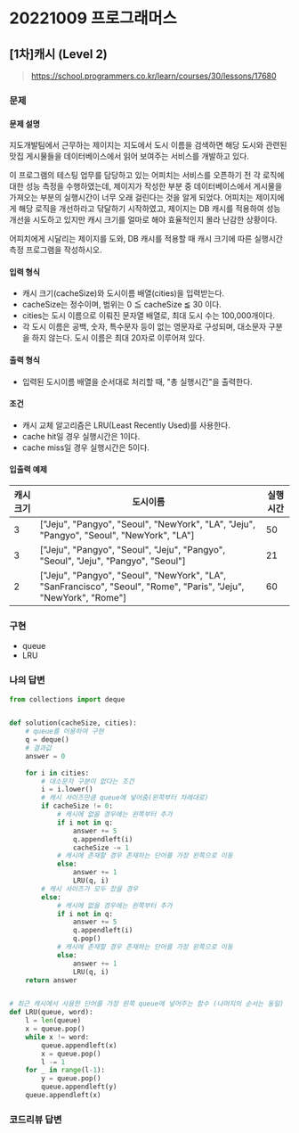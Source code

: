 # 20221009 프로그래머스

## [1차]캐시 (Level 2)
> https://school.programmers.co.kr/learn/courses/30/lessons/17680

### 문제
#### 문제 설명
지도개발팀에서 근무하는 제이지는 지도에서 도시 이름을 검색하면 해당 도시와 관련된 맛집 게시물들을 데이터베이스에서 읽어 보여주는 서비스를 개발하고 있다.

이 프로그램의 테스팅 업무를 담당하고 있는 어피치는 서비스를 오픈하기 전 각 로직에 대한 성능 측정을 수행하였는데, 제이지가 작성한 부분 중 데이터베이스에서 게시물을 가져오는 부분의 실행시간이 너무 오래 걸린다는 것을 알게 되었다.
어피치는 제이지에게 해당 로직을 개선하라고 닦달하기 시작하였고, 제이지는 DB 캐시를 적용하여 성능 개선을 시도하고 있지만 캐시 크기를 얼마로 해야 효율적인지 몰라 난감한 상황이다.

어피치에게 시달리는 제이지를 도와, DB 캐시를 적용할 때 캐시 크기에 따른 실행시간 측정 프로그램을 작성하시오.

#### 입력 형식
- 캐시 크기(cacheSize)와 도시이름 배열(cities)을 입력받는다.
- cacheSize는 정수이며, 범위는 0 ≦ cacheSize ≦ 30 이다.
- cities는 도시 이름으로 이뤄진 문자열 배열로, 최대 도시 수는 100,000개이다.
- 각 도시 이름은 공백, 숫자, 특수문자 등이 없는 영문자로 구성되며, 대소문자 구분을 하지 않는다. 도시 이름은 최대 20자로 이루어져 있다.

#### 출력 형식
- 입력된 도시이름 배열을 순서대로 처리할 때, "총 실행시간"을 출력한다.

#### 조건
- 캐시 교체 알고리즘은 LRU(Least Recently Used)를 사용한다.
- cache hit일 경우 실행시간은 1이다.
- cache miss일 경우 실행시간은 5이다.

#### 입출력 예제
|캐시크기|도시이름|실행시간|
|---|---|---|
|3|["Jeju", "Pangyo", "Seoul", "NewYork", "LA", "Jeju", "Pangyo", "Seoul", "NewYork", "LA"]|50|
|3|["Jeju", "Pangyo", "Seoul", "Jeju", "Pangyo", "Seoul", "Jeju", "Pangyo", "Seoul"]|21|
|2|["Jeju", "Pangyo", "Seoul", "NewYork", "LA", "SanFrancisco", "Seoul", "Rome", "Paris", "Jeju", "NewYork", "Rome"]|60|

### 구현
- queue
- LRU

### 나의 답변
```python
from collections import deque


def solution(cacheSize, cities):
    # queue를 이용하여 구현
    q = deque()
    # 결과값
    answer = 0
    
    for i in cities:
        # 대소문자 구분이 없다는 조건
        i = i.lower()
        # 캐시 사이즈만큼 queue에 넣어줌(왼쪽부터 차례대로)
        if cacheSize != 0:
            # 캐시에 없을 경우에는 왼쪽부터 추가
            if i not in q:
                answer += 5
                q.appendleft(i)
                cacheSize -= 1
            # 캐시에 존재할 경우 존재하는 단어를 가장 왼쪽으로 이동
            else:
                answer += 1
                LRU(q, i)
        # 캐시 사이즈가 모두 찼을 경우
        else:
            # 캐시에 없을 경우에는 왼쪽부터 추가
            if i not in q:
                answer += 5
                q.appendleft(i)
                q.pop()
            # 캐시에 존재할 경우 존재하는 단어를 가장 왼쪽으로 이동
            else:
                answer += 1
                LRU(q, i)
    return answer


# 최근 캐시에서 사용한 단어를 가장 왼쪽 queue에 넣어주는 함수 (나머지의 순서는 동일)
def LRU(queue, word):
    l = len(queue)
    x = queue.pop()
    while x != word:
        queue.appendleft(x)
        x = queue.pop()
        l -= 1
    for _ in range(l-1):
        y = queue.pop()
        queue.appendleft(y)
    queue.appendleft(x)
```

### 코드리뷰 답변
```python
```
